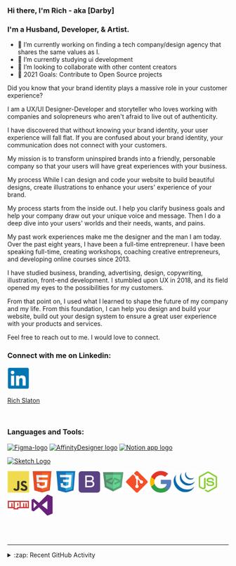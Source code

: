 
### Hi there, I'm Rich - aka [Darby] 

### I'm a Husband, Developer, & Artist.

- 🔭 I’m currently working on finding a tech company/design agency that shares the same values as I.
- 🌱 I’m currently studying ui development
- 👯 I’m looking to collaborate with other content creators
- 🥅 2021 Goals: Contribute to Open Source projects

Did you know that your brand identity plays a massive role in your customer experience?

I am a UX/UI Designer-Developer and storyteller who loves working with companies 
and solopreneurs who aren't afraid to live out of authenticity.

I have discovered that without knowing your brand identity, your user experience 
will fall flat. If you are confused about your brand identity, your communication 
does not connect with your customers. 

My mission is to transform uninspired brands into a friendly, personable company 
so that your users will have great experiences with your business.

My process While I can design and code your website to build beautiful designs, 
create illustrations to enhance your users' experience of your brand. 

My process starts from the inside out. I help you clarify business goals 
and help your company draw out your unique voice and message. 
Then I do a deep dive into your users' worlds and their needs, wants, and pains.

My past work experiences make me the designer and the man I am today. 
Over the past eight years, I have been a full-time entrepreneur. 
I have been speaking full-time, creating workshops, coaching creative entrepreneurs, 
and developing online courses since 2013.

I have studied business, branding, advertising, design, copywriting, 
illustration, front-end development. I stumbled upon UX in 2018, 
and its field opened my eyes to the possibilities for my customers.

From that point on, I used what I learned to shape the future of my 
company and my life. From this foundation, I can help you design 
and build your website, build out your design system to ensure a 
great user experience with your products and services.

Feel free to reach out to me. I would love to connect.


### Connect with me on Linkedin:
<img src="https://github.com/devicons/devicon/blob/master/icons/linkedin/linkedin-original.svg" width="50" height="50" /> <div class="badge-base LI-profile-badge" data-locale="en_US" data-size="medium" data-theme="dark" data-type="VERTICAL" data-vanity="rich-slaton-full-stack-engineer" data-version="v1"><a class="badge-base__link LI-simple-link" href="https://www.linkedin.com/in/darbyslaton">Rich Slaton</a></div>

<br />

### Languages and Tools:


<a title="Figma, Public domain, via Wikimedia Commons" href="https://commons.wikimedia.org/wiki/File:Figma-logo.svg"><img width="50" height="50" alt="Figma-logo" src="https://upload.wikimedia.org/wikipedia/commons/thumb/3/33/Figma-logo.svg/50px-Figma-logo.svg.png"></a>
<a title="Sarang, Public domain, via Wikimedia Commons" href="https://commons.wikimedia.org/wiki/File:AffinityDesigner_logo.svg"><img width="50" height alt="AffinityDesigner logo" src="https://upload.wikimedia.org/wikipedia/commons/thumb/9/96/AffinityDesigner_logo.svg/50px-AffinityDesigner_logo.svg.png"></a>
<a title="Notion Labs, Inc., Public domain, via Wikimedia Commons" href="https://commons.wikimedia.org/wiki/File:Notion_app_logo.png"><img width="50" height="50" alt="Notion app logo" src="https://upload.wikimedia.org/wikipedia/commons/4/45/Notion_app_logo.png"></a>

<a title="Bohemian Coding, Public domain, via Wikimedia Commons" href="https://commons.wikimedia.org/wiki/File:Sketch_Logo.svg"><img width="50" height="50" alt="Sketch Logo" src="https://upload.wikimedia.org/wikipedia/commons/thumb/5/59/Sketch_Logo.svg/50px-Sketch_Logo.svg.png"></a>

<img src="https://github.com/devicons/devicon/blob/master/icons/javascript/javascript-original.svg" alt="Javascript Logo" width="50" hieght="50" /> <img src="https://github.com/devicons/devicon/blob/master/icons/html5/html5-original.svg"  alt="HTML5 logo" width="50" hieght="50"/> <img src="https://github.com/devicons/devicon/blob/master/icons/css3/css3-original.svg"  alt="CSS3 logo" width="50" hieght="50"/> <img src="https://github.com/devicons/devicon/blob/master/icons/bootstrap/bootstrap-plain.svg"  alt="bootstrap logo" width="50" hieght="50"/> <img src="https://github.com/devicons/devicon/blob/master/icons/devicon/devicon-original.svg"  alt="Developer Logo" width="50" hieght="50"/> <img src="https://github.com/devicons/devicon/blob/master/icons/git/git-original.svg"  alt="Git logo" width="50" hieght="50"/> <img src="https://github.com/devicons/devicon/blob/master/icons/google/google-original.svg"  alt="Google Logo" width="50" hieght="50"/> <img src="https://github.com/devicons/devicon/blob/master/icons/jquery/jquery-original.svg"  alt="Hquery Logo" width="50" hieght="50"/> <img src="https://github.com/devicons/devicon/blob/master/icons/nodejs/nodejs-original.svg"  alt="Node Logo" width="50" height="50"/> <img src="https://github.com/devicons/devicon/blob/master/icons/npm/npm-original-wordmark.svg"  alt="Node Package Manager Logo" width="50" hieght="50"/> <img src="https://github.com/devicons/devicon/blob/master/icons/visualstudio/visualstudio-plain.svg"  alt="VSCode Logo" width="50" hieght="50"/> 

<br />
<br />

---

<details>
  <summary>:zap: Recent GitHub Activity</summary>
  
[![Darby's GitHub stats](https://github-readme-stats.vercel.app/api?username=richslaton)](https://github.com/richslaton/github-readme-stats)

</details>

<br />

